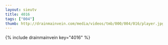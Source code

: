 ```yaml
--- 
layout: sieutv
title: 4016
tags: ["004"]
thumb: http://drainmainvein.com/media/videos/tmb/000/004/016/player.jpg
---
```

{% include drainmainvein key="4016" %} 
